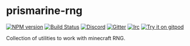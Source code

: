 # prismarine-rng
[![NPM version](https://img.shields.io/npm/v/prismarine-rng.svg)](http://npmjs.com/package/prismarine-rng)
[![Build Status](https://github.com/PrismarineJS/prismarine-rng/workflows/CI/badge.svg)](https://github.com/PrismarineJS/prismarine-rng/actions?query=workflow%3A%22CI%22)
[![Discord](https://img.shields.io/badge/chat-on%20discord-brightgreen.svg)](https://discord.gg/GsEFRM8)
[![Gitter](https://img.shields.io/badge/chat-on%20gitter-brightgreen.svg)](https://gitter.im/PrismarineJS/general)
[![Irc](https://img.shields.io/badge/chat-on%20irc-brightgreen.svg)](https://irc.gitter.im/)
[![Try it on gitpod](https://img.shields.io/badge/try-on%20gitpod-brightgreen.svg)](https://gitpod.io/#https://github.com/PrismarineJS/prismarine-rng)

Collection of utilities to work with minecraft RNG.
